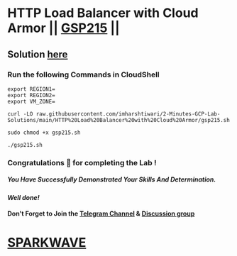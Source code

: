 # HTTP Load Balancer with Cloud Armor || [GSP215](https://www.cloudskillsboost.google/focuses/1232?parent=catalog) ||

## Solution [here](https://youtu.be/1tftx_ftLLA)

### Run the following Commands in CloudShell
```
export REGION1=
export REGION2=
export VM_ZONE=
```
```
curl -LO raw.githubusercontent.com/imharshtiwari/2-Minutes-GCP-Lab-Solutions/main/HTTP%20Load%20Balancer%20with%20Cloud%20Armor/gsp215.sh

sudo chmod +x gsp215.sh

./gsp215.sh
```

### Congratulations 🎉 for completing the Lab !

##### *You Have Successfully Demonstrated Your Skills And Determination.*

#### *Well done!*

#### Don't Forget to Join the [Telegram Channel](https://t.me/sparkwave.01) & [Discussion group](https://t.me/sparkwave.01chats)

# [SPARKWAVE](https://www.youtube.com/@sparkwave.01)
